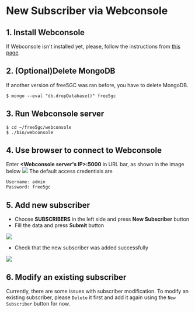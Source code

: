 <!-- Google tag (gtag.js) --> <script async src="https://www.googletagmanager.com/gtag/js?id=G-JETJ7TJ805"></script> <script> window.dataLayer = window.dataLayer || []; function gtag(){dataLayer.push(arguments);} gtag('js', new Date()); gtag('config', 'G-JETJ7TJ805'); </script>

# New Subscriber via Webconsole

## 1. Install Webconsole

If Webconsole isn't installed yet, please, follow the instructions from [this page](./3-install-free5gc.md#d-install-webconsole).

## 2. (Optional)Delete MongoDB 

If another version of free5GC was ran before, you have to delete MongoDB.
    
    $ mongo --eval "db.dropDatabase()" free5gc
    
## 3. Run Webconsole server
```
$ cd ~/free5gc/webconsole
$ ./bin/webconsole
```
    
## 4. Use browser to connect to Webconsole
Enter **<Webconsole server's IP>:5000** in URL bar, as shown in the image below
![](https://i.imgur.com/dF0P9W2.jpg)
The default access credentials are
```
Username: admin
Password: free5gc
```

## 5. Add new subscriber
* Choose **SUBSCRIBERS** in the left side and press **New Subscriber** button
* Fill the data and press **Submit** button

![](https://i.imgur.com/aCuRJtZ.png)

* Check that the new subscriber was added successfully

![](https://i.imgur.com/4is8Q9h.png)

## 6. Modify an existing subscriber
Currently, there are some issues with subscriber modification. To modify an existing subscriber, please `Delete` it first and add it again using the `New Subscriber` button for now.
